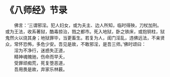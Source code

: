 # 《八师经》节录
　　佛言：‘三谓邪淫。犯人妇女，或为夫主、边人所知，临时得殃，刀杖加刑。或为王法，收系著狱，酷毒掠治，戮之都市。死入地狱，卧之铁床，或抱铜柱，狱鬼然火以烧其身；地狱罪毕，当更畜生。若复为人，闺门淫乱，违佛远法，不亲贤众，常怀恐怖，多危少安。吾见是故，不敢邪淫，是吾三师。’佛时颂曰：  
　　淫为不净行，迷惑失正道，  
　　精神魂魄驰，伤命而早夭，  
　　受罪顽痴荒，死复堕恶道，  
　　吾用畏是故，弃家乐林薮。  